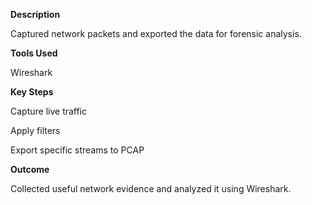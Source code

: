 **Description**

Captured network packets and exported the data for forensic analysis.

**Tools Used**

Wireshark

**Key Steps**

Capture live traffic

Apply filters

Export specific streams to PCAP

**Outcome**

Collected useful network evidence and analyzed it using Wireshark.

